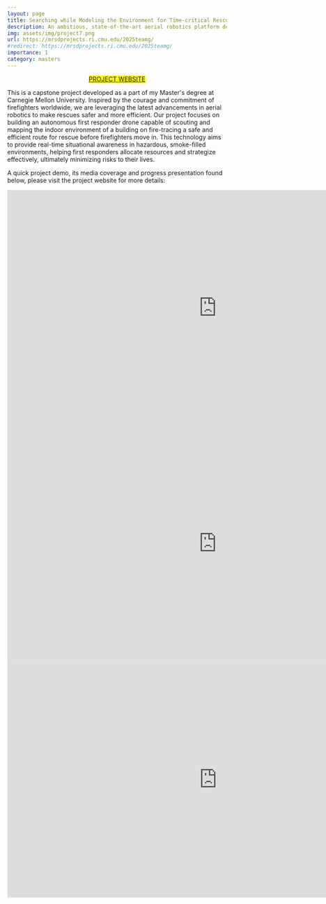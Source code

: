 ```yaml
---
layout: page
title: Searching while Modeling the Environment for Time-critical Rescues (SMoRes) 
description: An ambitious, state-of-the-art aerial robotics platform designed to safeguard the lives of our courageous firefighters. This innovative system autonomously navigates and maps indoor environments engulfed in flames, overcoming severe perceptual challenges such as smoke and darkness. 
img: assets/img/project7.png
url: https://mrsdprojects.ri.cmu.edu/2025teamg/
#redirect: https://mrsdprojects.ri.cmu.edu/2025teamg/
importance: 1
category: masters
---
```


<p style="text-align:center;">
  <mark>
    <a href="https://mrsdprojects.ri.cmu.edu/2025teamg/">PROJECT WEBSITE</a>
  </mark>
</p>

This is a capstone project developed as a part of my Master's degree at Carnegie Mellon University. Inspired by the courage and commitment of firefighters worldwide, we are leveraging the latest advancements in aerial robotics to make rescues safer and more efficient. Our project focuses on building an autonomous first responder drone capable of scouting and mapping the indoor environment of a building on fire-tracing a safe and efficient route for rescue before firefighters move in. This technology aims to provide real-time situational awareness in hazardous, smoke-filled environments, helping first responders allocate resources and strategize effectively, ultimately minimizing risks to their lives.

A quick project demo, its media coverage and progress presentation found below, please visit the project website for more details:

<iframe width="960" height="540" src="https://www.youtube.com/embed/k2K5sfq9UUI" title="RI media coverage" frameborder="0" allow="autoplay; encrypted-media" allowfullscreen></iframe>

<iframe width="960" height="540" src="https://www.youtube.com/embed/8BcWbiJCyDM" title="SMoRes Spring Teaser" frameborder="0" allow="autoplay; encrypted-media" allowfullscreen></iframe>

<iframe style="border: 1px solid rgba(0, 0, 0, 0.1);" width="960" height="540" src="https://embed.figma.com/deck/C4zdm90VJ6sQ0VFxFVwKaw/SVD-Encore-Presentation?node-id=8027-589&scaling=min-zoom&content-scaling=fixed&page-id=0%3A1&embed-host=share" allowfullscreen></iframe>
